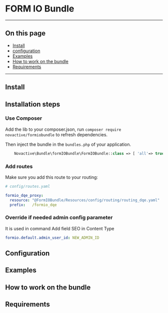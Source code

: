 # FORM IO Bundle

----

## On this page
- [Install](#install)
- [configuration](#configuration)
- [Examples](#examples)
- [How to work on the bundle](#how-to-work-on-the-bundle)
- [Requirements](#requirements)


----

## Install

## <i class="fa fa-spinner"></i> Installation steps

### Use Composer

Add the lib to your composer.json, run `composer require novactive/formiobundle` to refresh dependencies.

Then inject the bundle in the `bundles.php` of your application.

```php
    Novactive\Bundle\formIOBundle\FormIOBundle::class => [ 'all'=> true ],
```

### Add routes

Make sure you add this route to your routing:

```yml
# config/routes.yaml

formio_dqe_proxy:
  resource: "@FormIOBundle/Resources/config/routing/routing_dqe.yaml"
  prefix:   /formio_dqe

```

### Override if needed admin config parameter 

It is used in command Add field SEO in Content Type

```yml
formio.default.admin_user_id: NEW_ADMIN_ID
```

## Configuration


## Examples


## How to work on the bundle


## Requirements
